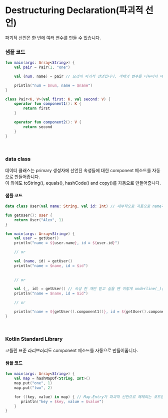 # Destructuring Declaration(파괴적 선언)
파괴적 선언은 한 번에 여러 변수를 만들 수 있습니다.

### 샘플 코드
```kotlin
fun main(args: Array<String>) {
    val pair = Pair(1, "one")

    val (num, name) = pair // 요것이 파괴적 선언입니다. 객체의 변수를 나누어서 여러 변수에 담을 수 있죠.

    println("num = $num, name = $name")
}

class Pair<K, V>(val first: K, val second: V) {
    operator fun component1(): K {
        return first
    }

    operator fun component2(): V {
        return second
    }
}
``` 
<br>

### data class
데이터 클래스는 primary 생성자에 선언된 속성들에 대한 component 메소드를 자동으로 만들어줍니다.<br>
이 외에도 toString(), equals(), hashCode() and copy()를 자동으로 만들어줍니다.

#### 샘플 코드
```kotlin
data class User(val name: String, val id: Int) // 내부적으로 자동으로 name과 id의 component 메소드를 만들어줍니다.

fun getUser(): User {
    return User("Alex", 1)
}

fun main(args: Array<String>) {
    val user = getUser()
    println("name = ${user.name}, id = ${user.id}")

    // or

    val (name, id) = getUser()
    println("name = $name, id = $id")
	
	
    // or

    val (_, id) = getUser() // 속성 한 개만 받고 싶을 땐 이렇게 underline(_)을 쓸 수 있습니다.
    println("name = $name, id = $id")

    // or

    println("name = ${getUser().component1()}, id = ${getUser().component2()}")
}
```
<br>

### Kotlin Standard Library
코틀린 표준 라리브러리도 component 메소드를 자동으로 만들어줍니다.

#### 샘플 코드
```kotlin
fun main(args: Array<String>) {
    val map = hashMapOf<String, Int>()
    map.put("one", 1)
    map.put("two", 2)

    for ((key, value) in map) { // Map.Entry가 파괴적 선언으로 해체되는 코드입니다.
       println("key = $key, value = $value")
    }
}
```
<br>
